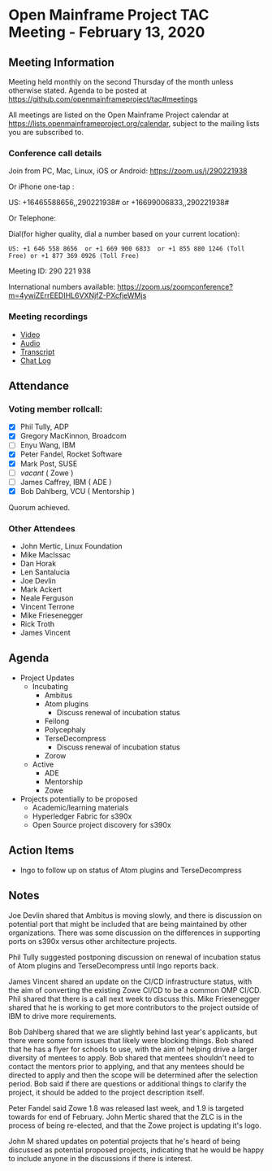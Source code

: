 # Open Mainframe Project TAC Meeting - February 13, 2020

## Meeting Information

Meeting held monthly on the second Thursday of the month unless otherwise stated. Agenda to be posted at https://github.com/openmainframeproject/tac#meetings

All meetings are listed on the Open Mainframe Project calendar at https://lists.openmainframeproject.org/calendar, subject to the mailing lists you are subscribed to.

### Conference call details

Join from PC, Mac, Linux, iOS or Android: https://zoom.us/j/290221938

Or iPhone one-tap :

US: +16465588656,,290221938#  or +16699006833,,290221938#

Or Telephone:

Dial(for higher quality, dial a number based on your current location):

    US: +1 646 558 8656  or +1 669 900 6833  or +1 855 880 1246 (Toll Free) or +1 877 369 0926 (Toll Free)

Meeting ID: 290 221 938

International numbers available: https://zoom.us/zoomconference?m=4ywiZErrEEDIHL6VXNjfZ-PXcfjeWMjs

### Meeting recordings

* [Video](20200213-video.mp4)
* [Audio](20200213-audio.m4a)
* [Transcript](20200213-transcript.vtt)
* [Chat Log](20200213-chatlog.txt)

## Attendance

### Voting member rollcall:

- [X] Phil Tully, ADP
- [X] Gregory MacKinnon, Broadcom
- [ ] Enyu Wang, IBM
- [X] Peter Fandel, Rocket Software
- [X] Mark Post, SUSE
- [ ] _vacant_ ( Zowe )
- [ ] James Caffrey, IBM ( ADE )
- [X] Bob Dahlberg, VCU ( Mentorship )

Quorum achieved.

### Other Attendees

* John Mertic, Linux Foundation
* Mike MacIssac
* Dan Horak
* Len Santalucia
* Joe Devlin
* Mark Ackert
* Neale Ferguson
* Vincent Terrone
* Mike Friesenegger
* Rick Troth
* James Vincent

## Agenda

* Project Updates
  * Incubating
    * Ambitus
    * Atom plugins
      * Discuss renewal of incubation status
    * Feilong
    * Polycephaly
    * TerseDecompress
      * Discuss renewal of incubation status
    * Zorow
  * Active
    * ADE
    * Mentorship
    * Zowe
* Projects potentially to be proposed
  * Academic/learning materials
  * Hyperledger Fabric for s390x
  * Open Source project discovery for s390x

## Action Items

- Ingo to follow up on status of Atom plugins and TerseDecompress

## Notes

Joe Devlin shared that Ambitus is moving slowly, and there is discussion on potential port that might be included that are being maintained by other organizations. There was some discussion on the differences in supporting ports on s390x versus other architecture projects.

Phil Tully suggested postponing discussion on renewal of incubation status of Atom plugins and TerseDecompress until Ingo reports back.

James Vincent shared an update on the CI/CD infrastructure status, with the aim of converting the existing Zowe CI/CD to be a common OMP CI/CD. Phil shared that there is a call next week to discuss this. Mike Friesenegger shared that he is working to get more contributors to the project outside of IBM to drive more requirements.

Bob Dahlberg shared that we are slightly behind last year's applicants, but there were some form issues that likely were blocking things. Bob shared that he has a flyer for schools to use, with the aim of helping drive a larger diversity of mentees to apply. Bob shared that mentees shouldn't need to contact the mentors prior to applying, and that any mentees should be directed to apply and then the scope will be determined after the selection period. Bob said if there are questions or additional things to clarify the project, it should be added to the project description itself.

Peter Fandel said Zowe 1.8 was released last week, and 1.9 is targeted towards for end of February. John Mertic shared that the ZLC is in the process of being re-elected, and that the Zowe project is updating it's logo.

John M shared updates on potential projects that he's heard of being discussed as potential proposed projects, indicating that he would be happy to include anyone in the discussions if there is interest.
